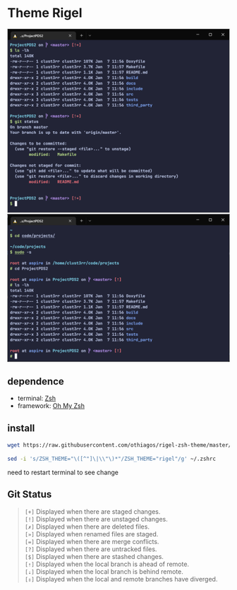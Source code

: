 # Theme Rigel

![image1](https://raw.githubusercontent.com/othiagos/rigel-zsh-theme/master/images/image1.png)
![image2](https://raw.githubusercontent.com/othiagos/rigel-zsh-theme/master/images/image2.png)

## **dependence**
* terminal: [Zsh](https://www.zsh.org/) 
* framework: [Oh My Zsh](https://ohmyz.sh/)

## **install**
```bash
wget https://raw.githubusercontent.com/othiagos/rigel-zsh-theme/master/rigel.zsh-theme -P $ZSH_CUSTOM/themes/
```

```bash
sed -i 's/ZSH_THEME="\([^"]\|\\"\)*"/ZSH_THEME="rigel"/g' ~/.zshrc
```
need to restart terminal to see change

## **Git Status**

> `[+]` Displayed when there are staged changes.  
> `[!]` Displayed when there are unstaged changes.  
> `[✗]`	Displayed when there are deleted files.  
> `[»]`	Displayed when renamed files are staged.  
> `[=]`	Displayed when there are merge conflicts.  
> `[?]`	Displayed when there are untracked files.  
> `[$]`	Displayed when there are stashed changes.  
> `[⇡]`	Displayed when the local branch is ahead of remote.  
> `[⇣]`	Displayed when the local branch is behind remote.  
> `[⇕]`	Displayed when the local and remote branches have   diverged.